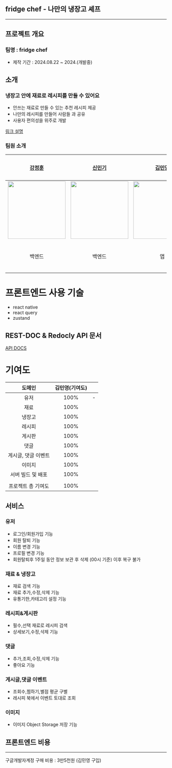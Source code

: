## fridge chef - 나만의 냉장고 셰프

---

## 프로젝트 개요
### 팀명 : fridge chef

- 제작 기간 : 2024.08.22 ~ 2024.(개발중)

## 소개
### 냉장고 안에 재료로 레시피를 만들 수 있어요

- 안쓰는 재료로 만들 수 있는 추천 레시피 제공
- 나만의 레시피를 만들어 사람들 과 공유
- 사용자 편의성을 위주로 개발

[링크 설명](http://www.google.co.kr)


### 팀원 소개

| [강정훈](https://github.com/JHKoder) | [신민기](https://github.com/ABCganada) | [김민영](https://github.com/alsendrha) | 이서인  |
|:-----------------------:|:-----------------------------------:|:-----------------------------------:|:----:|
| <img src="https://avatars.githubusercontent.com/u/105915960?v=4" width="180"/> | <img src="https://avatars.githubusercontent.com/u/96655921?s=96&v=4" width="180"/> |<img src="https://avatars.githubusercontent.com/u/95726561?s=96&v=4" width="180"/> |         |
| 백엔드  |  백엔드 |  앱 |  디자이너   |

# 프론트엔드 사용 기술
- react native
- react query
- zustand

## REST-DOC & Redocly API 문서
[API DOCS](https://fridgebe.site/docs.html)

# 기여도

|     도메인     | 김민영(기여도) |  |
|:-----------:|:--------:|:--------:|
|     유저      |   100%   |    -     |
|     재료      |   100%    |       |
|     냉장고     |   100%    |       |
|     레시피     |   100%    |       |
|     게시판     |   100%   |        |
|     댓글      |   100%   |        |
| 게시글, 댓글 이벤트 |   100%   |        |
|     이미지     |   100%   |        |
| 서버 빌드 및 배포  |   100%   |        |
|             |          |          |
| 프로젝트 총 기여도  |   100%    |       |

## 서비스
### 유저
- 로그인/회원가입 기능
- 회원 탈퇴 기능
- 이름 변경 기능
- 프로필 변경 기능
- 회원탈퇴후 1주일 동안 정보 보관 후 삭제 (00시 기준) 이후 복구 불가
### 재료 & 냉장고
- 재료 검색 기능
- 재료 추가,수정,삭제 기능
- 유통기한,카테고리 설정 기능
### 레시피&게시판
- 필수,선택 재료로 레시피 검색
- 상세보기,수정,삭제 기능
### 댓글
- 추가,조회,수정,삭제 기능
- 좋아요 기능
### 게시글,댓글 이벤트
- 조회수,찜하기,별점 평균 구별
- 레시피 북에서 이벤트 토대로 조회
### 이미지
- 이미지 Object Storage 저장 기능

## 프론트엔드 비용

---

구글개발자계정 구매 비용 : 3만5천원 (김민영 구입)<p>




